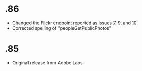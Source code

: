 # .86 #

  * Changed the Flickr endpoint reported as issues [7](http://code.google.com/p/as3flickrlib/issues/detail?id=7), [9](http://code.google.com/p/as3flickrlib/issues/detail?id=9), and [10](http://code.google.com/p/as3flickrlib/issues/detail?id=10)
  * Corrected spelling of "peopleGetPublicPhotos"

# .85 #

  * Original release from Adobe Labs